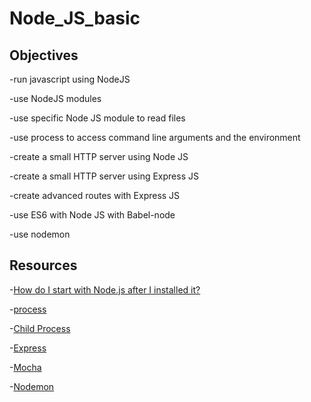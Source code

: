 # Node_JS_basic

## Objectives

-run javascript using NodeJS

-use NodeJS modules

-use specific Node JS module to read files

-use process to access command line arguments and the environment

-create a small HTTP server using Node JS

-create a small HTTP server using Express JS

-create advanced routes with Express JS

-use ES6 with Node JS with Babel-node

-use nodemon

## Resources

-[How do I start with Node.js after I installed it?](https://nodejs.org/en/docs/guides/getting-started-guide)

-[process](https://node.readthedocs.io/en/latest/api/process/)

-[Child Process](https://nodejs.org/api/child_process.html)

-[Express](https://expressjs.com/en/starter/installing.html)

-[Mocha](https://mochajs.org/)

-[Nodemon](https://github.com/remy/nodemon#nodemon)